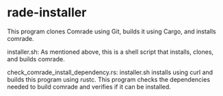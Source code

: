 # rade-installer

This program clones Comrade using Git, builds it using Cargo, and installs comrade.

installer.sh: As mentioned above, this is a shell script that installs, clones, and builds comrade.

check_comrade_install_dependency.rs: installer.sh installs using curl and builds this program using rustc.
This program checks the dependencies needed to build comrade and verifies if it can be installed.
